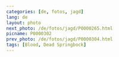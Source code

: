 ```yaml
---
categories: [de, fotos, jagd]
lang: de
layout: photo
next_photo: /de/fotos/jagd/P0000265.html
picname: P0000302
prev_photo: /de/fotos/jagd/P0000304.html
tags: [Blood, Dead Springbock]
---
```

